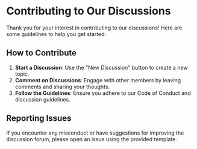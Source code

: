 # Contributing to Our Discussions

Thank you for your interest in contributing to our discussions! Here are some guidelines to help you get started:

## How to Contribute
1. **Start a Discussion**: Use the "New Discussion" button to create a new topic.
2. **Comment on Discussions**: Engage with other members by leaving comments and sharing your thoughts.
3. **Follow the Guidelines**: Ensure you adhere to our Code of Conduct and discussion guidelines.

## Reporting Issues
If you encounter any misconduct or have suggestions for improving the discussion forum, please open an issue using the provided template.
